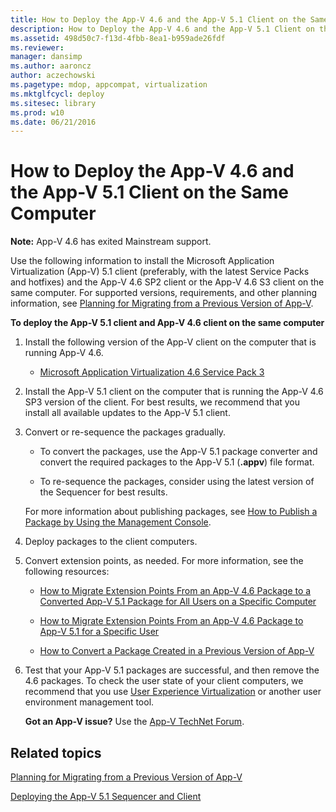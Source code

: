 ```yaml
---
title: How to Deploy the App-V 4.6 and the App-V 5.1 Client on the Same Computer
description: How to Deploy the App-V 4.6 and the App-V 5.1 Client on the Same Computer
ms.assetid: 498d50c7-f13d-4fbb-8ea1-b959ade26fdf
ms.reviewer: 
manager: dansimp
ms.author: aaroncz
author: aczechowski
ms.pagetype: mdop, appcompat, virtualization
ms.mktglfcycl: deploy
ms.sitesec: library
ms.prod: w10
ms.date: 06/21/2016
---
```


# How to Deploy the App-V 4.6 and the App-V 5.1 Client on the Same Computer

**Note:** App-V 4.6 has exited Mainstream support.

Use the following information to install the Microsoft Application Virtualization (App-V) 5.1 client (preferably, with the latest Service Packs and hotfixes) and the App-V 4.6 SP2 client or the App-V 4.6 S3 client on the same computer. For supported versions, requirements, and other planning information, see [Planning for Migrating from a Previous Version of App-V](planning-for-migrating-from-a-previous-version-of-app-v51.md).

**To deploy the App-V 5.1 client and App-V 4.6 client on the same computer**

1.  Install the following version of the App-V client on the computer that is running App-V 4.6.

    -   [Microsoft Application Virtualization 4.6 Service Pack 3](https://www.microsoft.com/download/details.aspx?id=41187)

2.  Install the App-V 5.1 client on the computer that is running the App-V 4.6 SP3 version of the client. For best results, we recommend that you install all available updates to the App-V 5.1 client.

3.  Convert or re-sequence the packages gradually.

    -   To convert the packages, use the App-V 5.1 package converter and convert the required packages to the App-V 5.1 (**.appv**) file format.

    -   To re-sequence the packages, consider using the latest version of the Sequencer for best results.

    For more information about publishing packages, see [How to Publish a Package by Using the Management Console](how-to-publish-a-package-by-using-the-management-console-51.md).

4.  Deploy packages to the client computers.

5.  Convert extension points, as needed. For more information, see the following resources:

    -   [How to Migrate Extension Points From an App-V 4.6 Package to a Converted App-V 5.1 Package for All Users on a Specific Computer](how-to-migrate-extension-points-from-an-app-v-46-package-to-a-converted-app-v-51-package-for-all-users-on-a-specific-computer.md)

    -   [How to Migrate Extension Points From an App-V 4.6 Package to App-V 5.1 for a Specific User](how-to-migrate-extension-points-from-an-app-v-46-package-to-app-v-51-for-a-specific-user.md)

    -   [How to Convert a Package Created in a Previous Version of App-V](how-to-convert-a-package-created-in-a-previous-version-of-app-v51.md)

6.  Test that your App-V 5.1 packages are successful, and then remove the 4.6 packages. To check the user state of your client computers, we recommend that you use [User Experience Virtualization](https://technet.microsoft.com/library/dn458947.aspx) or another user environment management tool.

    **Got an App-V issue?** Use the [App-V TechNet Forum](https://social.technet.microsoft.com/Forums/home?forum=mdopappv).

## Related topics


[Planning for Migrating from a Previous Version of App-V](planning-for-migrating-from-a-previous-version-of-app-v51.md)

[Deploying the App-V 5.1 Sequencer and Client](deploying-the-app-v-51-sequencer-and-client.md)

 

 





